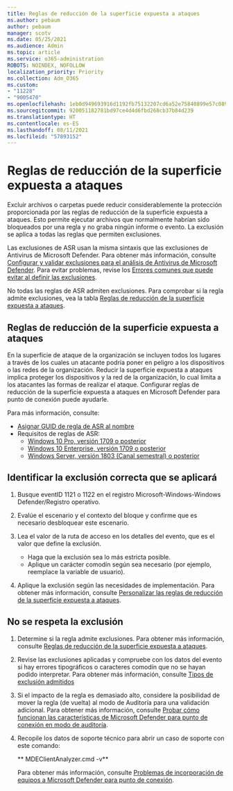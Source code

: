 ```yaml
---
title: Reglas de reducción de la superficie expuesta a ataques
ms.author: pebaum
author: pebaum
manager: scotv
ms.date: 05/25/2021
ms.audience: Admin
ms.topic: article
ms.service: o365-administration
ROBOTS: NOINDEX, NOFOLLOW
localization_priority: Priority
ms.collection: Adm_O365
ms.custom:
- "11228"
- "9005470"
ms.openlocfilehash: 1eb0d949693916d1192fb75132207cd6a52e75840899e57c089a5f5aaca3ca88
ms.sourcegitcommit: 920051182781bd97ce4d4d6fbd268cb37b84d239
ms.translationtype: HT
ms.contentlocale: es-ES
ms.lasthandoff: 08/11/2021
ms.locfileid: "57893152"
---
```

# <a name="attack-surface-reduction-rules"></a>Reglas de reducción de la superficie expuesta a ataques

Excluir archivos o carpetas puede reducir considerablemente la protección proporcionada por las reglas de reducción de la superficie expuesta a ataques. Esto permite ejecutar archivos que normalmente habrían sido bloqueados por una regla y no graba ningún informe o evento. La exclusión se aplica a todas las reglas que permiten exclusiones.

Las exclusiones de ASR usan la misma sintaxis que las exclusiones de Antivirus de Microsoft Defender. Para obtener más información, consulte [Configurar y validar exclusiones para el análisis de Antivirus de Microsoft Defender](https://docs.microsoft.com/microsoft-365/security/defender-endpoint/configure-exclusions-microsoft-defender-antivirus). Para evitar problemas, revise los [Errores comunes que puede evitar al definir las exclusiones](https://docs.microsoft.com/microsoft-365/security/defender-endpoint/common-exclusion-mistakes-microsoft-defender-antivirus).

No todas las reglas de ASR admiten exclusiones. Para comprobar si la regla admite exclusiones, vea la tabla [Reglas de reducción de la superficie expuesta a ataques](https://docs.microsoft.com/microsoft-365/security/defender-endpoint/attack-surface-reduction#attack-surface-reduction-rules).

## <a name="attack-surface-reduction-rules"></a>Reglas de reducción de la superficie expuesta a ataques

En la superficie de ataque de la organización se incluyen todos los lugares a través de los cuales un atacante podría poner en peligro a los dispositivos o las redes de la organización. Reducir la superficie expuesta a ataques implica proteger los dispositivos y la red de la organización, lo cual limita a los atacantes las formas de realizar el ataque. Configurar reglas de reducción de la superficie expuesta a ataques en Microsoft Defender para punto de conexión puede ayudarle.

Para más información, consulte:

- [Asignar GUID de regla de ASR al nombre](https://docs.microsoft.com/microsoft-365/security/defender-endpoint/attack-surface-reduction#attack-surface-reduction-rules)
- Requisitos de reglas de ASR:
    - [Windows 10 Pro, versión 1709 o posterior](https://docs.microsoft.com/windows/whats-new/whats-new-windows-10-version-1709)
    - [Windows 10 Enterprise, versión 1709 o posterior](https://docs.microsoft.com/windows/whats-new/whats-new-windows-10-version-1709)
    - [Windows Server, versión 1803 (Canal semestral) o posterior](https://docs.microsoft.com/windows-server/get-started/whats-new-in-windows-server-1803)

## <a name="identify-the-correct-exclusion-to-apply"></a>Identificar la exclusión correcta que se aplicará

1. Busque eventID 1121 o 1122 en el registro Microsoft-Windows-Windows Defender/Registro operativo.

1. Evalúe el escenario y el contexto del bloque y confirme que es necesario desbloquear este escenario.

1. Lea el valor de la ruta de acceso en los detalles del evento, que es el valor que define la exclusión.
    - Haga que la exclusión sea lo más estricta posible.
    - Aplique un carácter comodín según sea necesario (por ejemplo, reemplace la variable de usuario).

1. Aplique la exclusión según las necesidades de implementación. Para obtener más información, consulte [Personalizar las reglas de reducción de la superficie expuesta a ataques](https://docs.microsoft.com/microsoft-365/security/defender-endpoint/customize-attack-surface-reduction).

## <a name="exclusion-is-not-honored"></a>No se respeta la exclusión

1. Determine si la regla admite exclusiones. Para obtener más información, consulte [Reglas de reducción de la superficie expuesta a ataques](https://docs.microsoft.com/microsoft-365/security/defender-endpoint/attack-surface-reduction#attack-surface-reduction-rules).

1. Revise las exclusiones aplicadas y compruebe con los datos del evento si hay errores tipográficos o caracteres comodín que no se hayan podido interpretar. Para obtener más información, consulte [Tipos de exclusión admitidos](https://docs.microsoft.com/microsoft-365/security/defender-endpoint/mac-exclusions#supported-exclusion-types)

1. Si el impacto de la regla es demasiado alto, considere la posibilidad de mover la regla (de vuelta) al modo de Auditoría para una validación adicional. Para obtener más información, consulte [Probar cómo funcionan las características de Microsoft Defender para punto de conexión en modo de auditoría](https://docs.microsoft.com/microsoft-365/security/defender-endpoint/audit-windows-defender).

1. Recopile los datos de soporte técnico para abrir un caso de soporte con este comando:
    
   ** MDEClientAnalyzer.cmd -v**

    Para obtener más información, consulte [Problemas de incorporación de equipos a Microsoft Defender para punto de conexión](issues-with-onboarding-machines.md).
